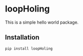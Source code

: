 # loopHoling

This is a simple hello world package.

## Installation

```sh
pip install loopHoling
```
